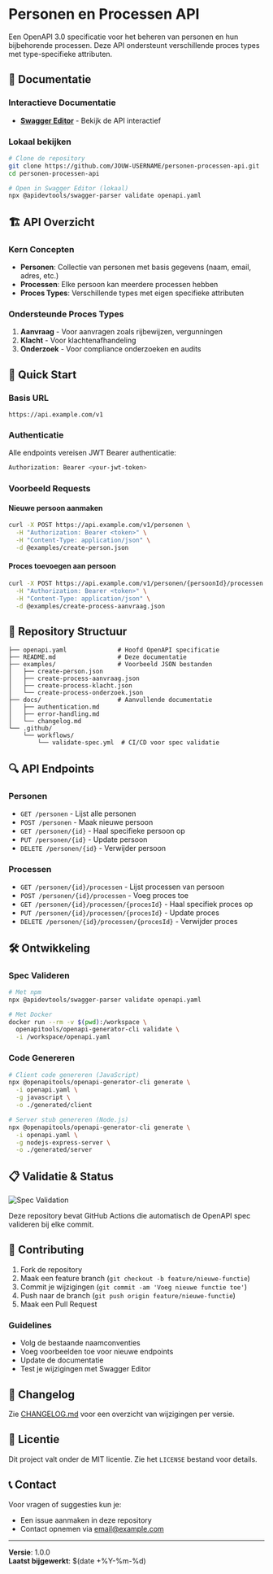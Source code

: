 # Personen en Processen API

Een OpenAPI 3.0 specificatie voor het beheren van personen en hun bijbehorende processen. Deze API ondersteunt verschillende proces types met type-specifieke attributen.

## 📖 Documentatie

### Interactieve Documentatie

- **[Swagger Editor](https://editor.swagger.io/?url=https://raw.githubusercontent.com/diderikvw/personen-processen-api/main/openapi.yaml)** - Bekijk de API interactief

### Lokaal bekijken

```bash
# Clone de repository
git clone https://github.com/JOUW-USERNAME/personen-processen-api.git
cd personen-processen-api

# Open in Swagger Editor (lokaal)
npx @apidevtools/swagger-parser validate openapi.yaml
```

## 🏗️ API Overzicht

### Kern Concepten

- **Personen**: Collectie van personen met basis gegevens (naam, email, adres, etc.)
- **Processen**: Elke persoon kan meerdere processen hebben
- **Proces Types**: Verschillende types met eigen specifieke attributen

### Ondersteunde Proces Types

1. **Aanvraag** - Voor aanvragen zoals rijbewijzen, vergunningen
2. **Klacht** - Voor klachtenafhandeling
3. **Onderzoek** - Voor compliance onderzoeken en audits

## 🚀 Quick Start

### Basis URL

```
https://api.example.com/v1
```

### Authenticatie

Alle endpoints vereisen JWT Bearer authenticatie:

```bash
Authorization: Bearer <your-jwt-token>
```

### Voorbeeld Requests

#### Nieuwe persoon aanmaken

```bash
curl -X POST https://api.example.com/v1/personen \
  -H "Authorization: Bearer <token>" \
  -H "Content-Type: application/json" \
  -d @examples/create-person.json
```

#### Proces toevoegen aan persoon

```bash
curl -X POST https://api.example.com/v1/personen/{persoonId}/processen \
  -H "Authorization: Bearer <token>" \
  -H "Content-Type: application/json" \
  -d @examples/create-process-aanvraag.json
```

## 📁 Repository Structuur

```
├── openapi.yaml              # Hoofd OpenAPI specificatie
├── README.md                 # Deze documentatie
├── examples/                 # Voorbeeld JSON bestanden
│   ├── create-person.json
│   ├── create-process-aanvraag.json
│   ├── create-process-klacht.json
│   └── create-process-onderzoek.json
├── docs/                     # Aanvullende documentatie
│   ├── authentication.md
│   ├── error-handling.md
│   └── changelog.md
└── .github/
    └── workflows/
        └── validate-spec.yml  # CI/CD voor spec validatie
```

## 🔍 API Endpoints

### Personen

- `GET /personen` - Lijst alle personen
- `POST /personen` - Maak nieuwe persoon
- `GET /personen/{id}` - Haal specifieke persoon op
- `PUT /personen/{id}` - Update persoon
- `DELETE /personen/{id}` - Verwijder persoon

### Processen

- `GET /personen/{id}/processen` - Lijst processen van persoon
- `POST /personen/{id}/processen` - Voeg proces toe
- `GET /personen/{id}/processen/{procesId}` - Haal specifiek proces op
- `PUT /personen/{id}/processen/{procesId}` - Update proces
- `DELETE /personen/{id}/processen/{procesId}` - Verwijder proces

## 🛠️ Ontwikkeling

### Spec Valideren

```bash
# Met npm
npx @apidevtools/swagger-parser validate openapi.yaml

# Met Docker
docker run --rm -v $(pwd):/workspace \
  openapitools/openapi-generator-cli validate \
  -i /workspace/openapi.yaml
```

### Code Genereren

```bash
# Client code genereren (JavaScript)
npx @openapitools/openapi-generator-cli generate \
  -i openapi.yaml \
  -g javascript \
  -o ./generated/client

# Server stub genereren (Node.js)
npx @openapitools/openapi-generator-cli generate \
  -i openapi.yaml \
  -g nodejs-express-server \
  -o ./generated/server
```

## 📋 Validatie & Status

![Spec Validation](https://github.com/JOUW-USERNAME/personen-processen-api/workflows/Validate%20OpenAPI%20Spec/badge.svg)

Deze repository bevat GitHub Actions die automatisch de OpenAPI spec valideren bij elke commit.

## 🤝 Contributing

1. Fork de repository
2. Maak een feature branch (`git checkout -b feature/nieuwe-functie`)
3. Commit je wijzigingen (`git commit -am 'Voeg nieuwe functie toe'`)
4. Push naar de branch (`git push origin feature/nieuwe-functie`)
5. Maak een Pull Request

### Guidelines

- Volg de bestaande naamconventies
- Voeg voorbeelden toe voor nieuwe endpoints
- Update de documentatie
- Test je wijzigingen met Swagger Editor

## 📝 Changelog

Zie [CHANGELOG.md](docs/changelog.md) voor een overzicht van wijzigingen per versie.

## 📄 Licentie

Dit project valt onder de MIT licentie. Zie het `LICENSE` bestand voor details.

## 📞 Contact

Voor vragen of suggesties kun je:

- Een issue aanmaken in deze repository
- Contact opnemen via [email@example.com](mailto:email@example.com)

---

**Versie**: 1.0.0  
**Laatst bijgewerkt**: $(date +%Y-%m-%d)
